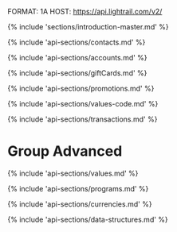 FORMAT: 1A
HOST: https://api.lightrail.com/v2/

{% include 'sections/introduction-master.md' %}

{% include 'api-sections/contacts.md' %}

{% include 'api-sections/accounts.md' %}

{% include 'api-sections/giftCards.md' %}

{% include 'api-sections/promotions.md' %}

{% include 'api-sections/values-code.md' %}

{% include 'api-sections/transactions.md' %}

# Group Advanced

{% include 'api-sections/values.md' %}

{% include 'api-sections/programs.md' %}

{% include 'api-sections/currencies.md' %}

{% include 'api-sections/data-structures.md' %}
